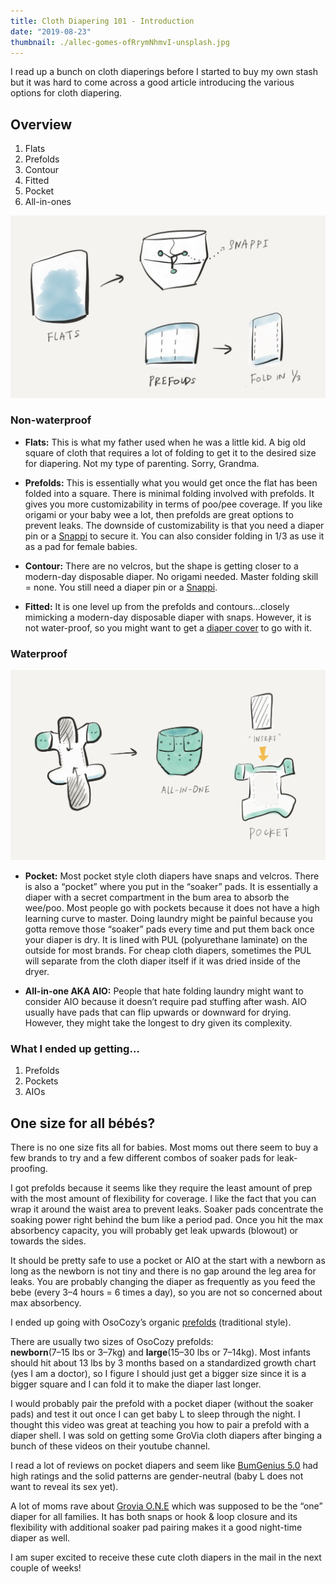 ```yaml
---
title: Cloth Diapering 101 - Introduction
date: "2019-08-23"
thumbnail: ./allec-gomes-ofRrymNhmvI-unsplash.jpg
---
```

I read up a bunch on cloth diaperings before I started to buy my own stash but it was hard to come across a good article introducing the various options for cloth diapering.

## Overview
1. Flats
2. Prefolds
3. Contour
4. Fitted
5. Pocket
6. All-in-ones

![](./cd.jpg)

### Non-waterproof
* **Flats:** This is what my father used when he was a little kid. A big old square of cloth that requires a lot of folding to get it to the desired size for diapering. Not my type of parenting. Sorry, Grandma.

* **Prefolds:** This is essentially what you would get once the flat has been folded into a square. There is minimal folding involved with prefolds. It gives you more customizability in terms of poo/pee coverage. If you like origami or your baby wee a lot, then prefolds are great options to prevent leaks. The downside of customizability is that you need a diaper pin or a [Snappi](https://amzn.to/2Ejr8Wb) to secure it. You can also consider folding in 1/3 as use it as a pad for female babies. 

* **Contour:** There are no velcros, but the shape is getting closer to a modern-day disposable diaper. No origami needed. Master folding skill = none. You still need a diaper pin or a [Snappi](https://amzn.to/2Ejr8Wb).

* **Fitted:** It is one level up from the prefolds and contours…closely mimicking a modern-day disposable diaper with snaps. However, it is not water-proof, so you might want to get a [diaper cover](https://www.thinking-about-cloth-diapers.com/baby-diaper-covers.html) to go with it.

### Waterproof
![](./aio-pocket.png)

* **Pocket:** Most pocket style cloth diapers have snaps and velcros. There is also a “pocket” where you put in the “soaker” pads. It is essentially a diaper with a secret compartment in the bum area to absorb the wee/poo. Most people go with pockets because it does not have a high learning curve to master. Doing laundry might be painful because you gotta remove those “soaker” pads every time and put them back once your diaper is dry. It is lined with PUL (polyurethane laminate) on the outside for most brands. For cheap cloth diapers, sometimes the PUL will separate from the cloth diaper itself if it was dried inside of the dryer.

* **All-in-one AKA AIO:** People that hate folding laundry might want to consider AIO because it doesn’t require pad stuffing after wash. AIO usually have pads that can flip upwards or downward for drying. However, they might take the longest to dry given its complexity.

### What I ended up getting…
1. Prefolds
2. Pockets
3. AIOs

## One size for all bébés?

There is no one size fits all for babies. Most moms out there seem to buy a few brands to try and a few different combos of soaker pads for leak-proofing.

I got prefolds because it seems like they require the least amount of prep with the most amount of flexibility for coverage. I like the fact that you can wrap it around the waist area to prevent leaks. Soaker pads concentrate the soaking power right behind the bum like a period pad. Once you hit the max absorbency capacity, you will probably get leak upwards (blowout) or towards the sides.

It should be pretty safe to use a pocket or AIO at the start with a newborn as long as the newborn is not tiny and there is no gap around the leg area for leaks. You are probably changing the diaper as frequently as you feed the bebe (every 3–4 hours = 6 times a day), so you are not so concerned about max absorbency.

I ended up going with OsoCozy’s organic [prefolds](https://amzn.to/2DR2VVK) (traditional style).

There are usually two sizes of OsoCozy prefolds:  
**newborn**(7–15 lbs or 3–7kg) and **large**(15–30 lbs or 7–14kg). Most infants should hit about 13 lbs by 3 months based on a standardized growth chart (yes I am a doctor), so I figure I should just get a bigger size since it is a bigger square and I can fold it to make the diaper last longer.

I would probably pair the prefold with a pocket diaper (without the soaker pads) and test it out once I can get baby L to sleep through the night. I thought this video was great at teaching you how to pair a prefold with a diaper shell. I was sold on getting some GroVia cloth diapers after binging a bunch of these videos on their youtube channel.

I read a lot of reviews on pocket diapers and seem like [BumGenius 5.0](https://amzn.to/2V4EIlR) had high ratings and the solid patterns are gender-neutral (baby L does not want to reveal its sex yet).

A lot of moms rave about [Grovia O.N.E](https://amzn.to/2Eh09dZ) which was supposed to be the “one” diaper for all families. It has both snaps or hook & loop closure and its flexibility with additional soaker pad pairing makes it a good night-time diaper as well.

I am super excited to receive these cute cloth diapers in the mail in the next couple of weeks!
